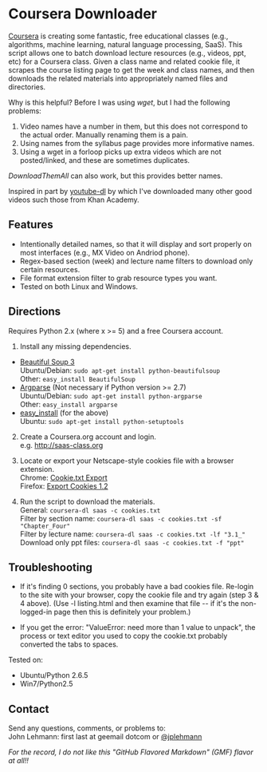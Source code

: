 Coursera Downloader
===================
[Coursera] is creating some fantastic, free educational classes (e.g., algorithms, machine learning, natural language processing, SaaS).  This script allows one to batch download lecture resources (e.g., videos, ppt, etc) for a Coursera class.  Given a class name and related cookie file, it scrapes the course listing page to get the week and class names, and then downloads the related materials into appropriately named files and directories.

Why is this helpful?  Before I was using *wget*, but I had the following problems:

1. Video names have a number in them, but this does not correspond to the actual order.  Manually renaming them is a pain.
2. Using names from the syllabus page provides more informative names.
3. Using a wget in a forloop picks up extra videos which are not posted/linked, and these are sometimes duplicates.

*DownloadThemAll* can also work, but this provides better names.  

Inspired in part by [youtube-dl] by which I've downloaded many other good videos such those from Khan Academy.  


Features
--------

  * Intentionally detailed names, so that it will display and sort properly
    on most interfaces (e.g., MX Video on Andriod phone).
  * Regex-based section (week) and lecture name filters to download only
    certain resources.
  * File format extension filter to grab resource types you want.
  * Tested on both Linux and Windows.


Directions
----------

Requires Python 2.x (where x >= 5) and a free Coursera account.

1. Install any missing dependencies.

  * [Beautiful Soup 3]  
  Ubuntu/Debian: `sudo apt-get install python-beautifulsoup`  
  Other: `easy_install BeautifulSoup`  
  * [Argparse] (Not necessary if Python version >= 2.7)  
  Ubuntu/Debian: `sudo apt-get install python-argparse`  
  Other: `easy_install argparse`  
  * [easy_install] (for the above)  
  Ubuntu: `sudo apt-get install python-setuptools`  
  
2. Create a Coursera.org account and login.  
e.g. http://saas-class.org  

3. Locate or export your Netscape-style cookies file with a browser extension.  
    Chrome: [Cookie.txt Export]  
    Firefox: [Export Cookies 1.2]  
      
4. Run the script to download the materials.  
    General:                 `coursera-dl saas -c cookies.txt`  
    Filter by section name:  `coursera-dl saas -c cookies.txt -sf "Chapter_Four"`  
    Filter by lecture name:  `coursera-dl saas -c cookies.txt -lf "3.1_"`  
    Download only ppt files: `coursera-dl saas -c cookies.txt -f "ppt"`  


Troubleshooting
---------------

* If it's finding 0 sections, you probably have a bad cookies file.  Re-login
  to the site with your browser, copy the cookie file and try again (step 3 & 4
  above).  (Use -l listing.html and then examine that file -- if it's the
  non-logged-in page then this is definitely your problem.)

* If you get the error: "ValueError: need more than 1 value to unpack", the
  process or text editor you used to copy the cookie.txt probably converted the
  tabs to spaces. 


Tested on:

  * Ubuntu/Python 2.6.5
  * Win7/Python2.5


Contact
-------
Send any questions, comments, or problems to:  
John Lehmann: first last at geemail dotcom or [@jplehmann]
  
  
*For the record, I do not like this "GitHub Flavored Markdown" (GMF) flavor at all!!*


[@jplehmann]: www.twitter.com/jplehmann
[Cookie.txt Export]: https://chrome.google.com/webstore/detail/lopabhfecdfhgogdbojmaicoicjekelh
[youtube-dl]: http://rg3.github.com/youtube-dl
[Coursera]: http://www.coursera.org
[Beautiful Soup 3]: http://www.crummy.com/software/BeautifulSoup
[Argparse]: http://pypi.python.org/pypi/argparse
[wget]: http://sourceforge.net/projects/gnuwin32/files/wget/1.11.4-1/wget-1.11.4-1-setup.exe
[Export Cookies 1.2]: https://addons.mozilla.org/en-US/firefox/addon/export-cookies
[easy_install]: http://pypi.python.org/pypi/setuptools
